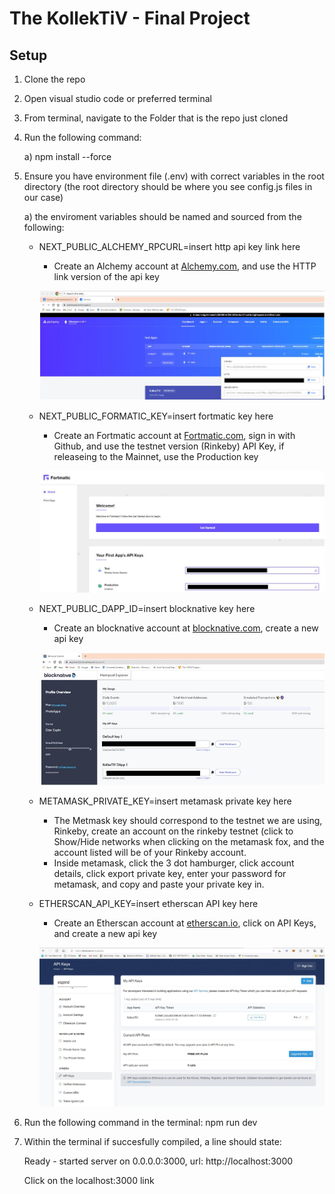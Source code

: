 # The KollekTiV - Final Project

## Setup
1) Clone the repo
2) Open visual studio code or preferred terminal
3) From terminal, navigate to the Folder that is the repo just cloned
4) Run the following command:

   a) npm install --force
  
5) Ensure you have environment file (.env) with correct variables in the root directory (the root directory should be where you see config.js files in our case)

   a) the enviroment variables should be named and sourced from the following:
      - NEXT_PUBLIC_ALCHEMY_RPCURL=insert http api key link here
        - Create an Alchemy account at [Alchemy.com](https://www.alchemy.com/), and use the HTTP link version of the api key
        
        ![alt text](Project3/public/images/alchemy.JPG)
      - NEXT_PUBLIC_FORMATIC_KEY=insert fortmatic key here
        - Create an Fortmatic account at [Fortmatic.com](https://fortmatic.com/), sign in with Github, and use the testnet version (Rinkeby) API Key, if releaseing to the Mainnet, use the Production key
        
        ![alt text](Project3/public/images/formatic.JPG)
      - NEXT_PUBLIC_DAPP_ID=insert blocknative key here
        - Create an blocknative account at [blocknative.com](https://www.blocknative.com/), create a new api key
        
        ![alt text](Project3/public/images/blocknative.JPG)
      - METAMASK_PRIVATE_KEY=insert metamask private key here
        - The Metmask key should correspond to the testnet we are using, Rinkeby, create an account on the rinkeby testnet (click to Show/Hide networks when clicking on the metamask fox, and the account listed will be of your Rinkeby account. 
        - Inside metamask, click the 3 dot hamburger, click account details, click export private key, enter your password for metamask, and copy and paste your private key in.
      - ETHERSCAN_API_KEY=insert etherscan API key here
        - Create an Etherscan account at [etherscan.io](https://etherscan.io/login), click on API Keys, and create a new api key
        
        ![alt text](Project3/public/images/etherscan.JPG)
     
6) Run the following command in the terminal:
   npm run dev
7) Within the terminal if succesfully compiled, a line should state:

   Ready - started server on 0.0.0.0:3000, url: http://localhost:3000
   
   Click on the localhost:3000 link
